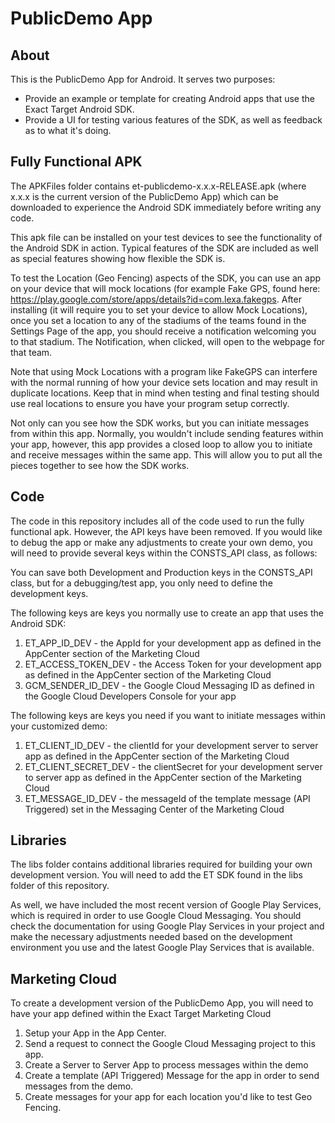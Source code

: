 # PublicDemo App

## About
This is the PublicDemo App for Android. It serves two purposes:

- Provide an example or template for creating Android apps that use the Exact Target Android SDK.
- Provide a UI for testing various features of the SDK, as well as feedback as to what it's doing. 

## Fully Functional APK
The APKFiles folder contains et-publicdemo-x.x.x-RELEASE.apk (where x.x.x is the current version of the PublicDemo App) which can be downloaded to experience the Android SDK immediately before writing any code.

This apk file can be installed on your test devices to see the functionality of the Android SDK in action.  Typical features of the SDK are included as well as special features showing how flexible the SDK is.

To test the Location (Geo Fencing) aspects of the SDK, you can use an app on your device that will mock locations (for example Fake GPS, found here: https://play.google.com/store/apps/details?id=com.lexa.fakegps.  After installing (it will require you to set your device to allow Mock Locations), once you set a location to any of the stadiums of the teams found in the Settings Page of the app, you should receive a notification welcoming you to that stadium.  The Notification, when clicked, will open to the webpage for that team.

Note that using Mock Locations with a program like FakeGPS can interfere with the normal running of how your device sets location and may result in duplicate locations.  Keep that in mind when testing and final testing should use real locations to ensure you have your program setup correctly.

Not only can you see how the SDK works, but you can initiate messages from within this app.  Normally, you wouldn't include sending features within your app, however, this app provides a closed loop to allow you to initiate and receive messages within the same app.  This will allow you to put all the pieces together to see how the SDK works.

## Code
The code in this repository includes all of the code used to run the fully functional apk.  However, the API keys have been removed.  If you would like to debug the app or make any adjustments to create your own demo, you will need to provide several keys within the CONSTS_API class, as follows:

You can save both Development and Production keys in the CONSTS_API class, but for a debugging/test app, you only need to define the development keys.

The following keys are keys you normally use to create an app that uses the Android SDK:

1. ET_APP_ID_DEV - the AppId for your development app as defined in the AppCenter section of the Marketing Cloud
2. ET_ACCESS_TOKEN_DEV - the Access Token for your development app as defined in the AppCenter section of the Marketing Cloud
3. GCM_SENDER_ID_DEV - the Google Cloud Messaging ID as defined in the Google Cloud Developers Console for your app

The following keys are keys you need if you want to initiate messages within your customized demo:

1. ET_CLIENT_ID_DEV - the clientId for your development server to server app as defined in the AppCenter section of the Marketing Cloud
2. ET_CLIENT_SECRET_DEV -  the clientSecret for your development server to server app as defined in the AppCenter section of the Marketing Cloud
3. ET_MESSAGE_ID_DEV - the messageId of the template message (API Triggered) set in the Messaging Center of the Marketing Cloud

## Libraries
The libs folder contains additional libraries required for building your own development version.  You will need to add the ET SDK found in the libs folder of this repository.

As well, we have included the most recent version of Google Play Services, which is required in order to use Google Cloud Messaging.  You should check the documentation for using Google Play Services in your project and make the necessary adjustments needed based on the development environment you use and the latest Google Play Services that is available.

## Marketing Cloud
To create a development version of the PublicDemo App, you will need to have your app defined within the Exact Target Marketing Cloud

1. Setup your App in the App Center.
2. Send a request to connect the Google Cloud Messaging project to this app.
3. Create a Server to Server App to process messages within the demo
4. Create a template (API Triggered) Message for the app in order to send messages from the demo.
5. Create messages for your app for each location you'd like to test Geo Fencing.



